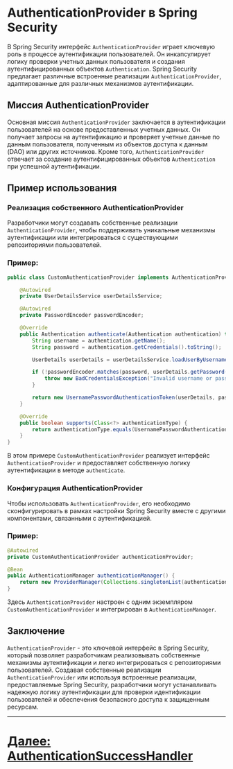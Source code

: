 # AuthenticationProvider в Spring Security

В Spring Security интерфейс `AuthenticationProvider` играет ключевую роль в процессе аутентификации пользователей. Он инкапсулирует логику проверки учетных данных пользователя и создания аутентифицированных объектов `Authentication`. Spring Security предлагает различные встроенные реализации `AuthenticationProvider`, адаптированные для различных механизмов аутентификации.

## Миссия AuthenticationProvider

Основная миссия `AuthenticationProvider` заключается в аутентификации пользователей на основе предоставленных учетных данных. Он получает запросы на аутентификацию и проверяет учетные данные по данным пользователя, полученным из объектов доступа к данным (DAO) или других источников. Кроме того, `AuthenticationProvider` отвечает за создание аутентифицированных объектов `Authentication` при успешной аутентификации.

## Пример использования

### Реализация собственного AuthenticationProvider

Разработчики могут создавать собственные реализации `AuthenticationProvider`, чтобы поддерживать уникальные механизмы аутентификации или интегрироваться с существующими репозиториями пользователей.

### Пример:

```java
public class CustomAuthenticationProvider implements AuthenticationProvider {

    @Autowired
    private UserDetailsService userDetailsService;

    @Autowired
    private PasswordEncoder passwordEncoder;

    @Override
    public Authentication authenticate(Authentication authentication) throws AuthenticationException {
        String username = authentication.getName();
        String password = authentication.getCredentials().toString();

        UserDetails userDetails = userDetailsService.loadUserByUsername(username);

        if (!passwordEncoder.matches(password, userDetails.getPassword())) {
            throw new BadCredentialsException("Invalid username or password");
        }

        return new UsernamePasswordAuthenticationToken(userDetails, password, userDetails.getAuthorities());
    }

    @Override
    public boolean supports(Class<?> authenticationType) {
        return authenticationType.equals(UsernamePasswordAuthenticationToken.class);
    }
}
```

В этом примере `CustomAuthenticationProvider` реализует интерфейс `AuthenticationProvider` и предоставляет собственную логику аутентификации в методе `authenticate`.

### Конфигурация AuthenticationProvider

Чтобы использовать `AuthenticationProvider`, его необходимо сконфигурировать в рамках настройки Spring Security вместе с другими компонентами, связанными с аутентификацией.

### Пример:

```java
@Autowired
private CustomAuthenticationProvider authenticationProvider;

@Bean
public AuthenticationManager authenticationManager() {
    return new ProviderManager(Collections.singletonList(authenticationProvider));
}
```

Здесь `AuthenticationProvider` настроен с одним экземпляром `CustomAuthenticationProvider` и интегрирован в `AuthenticationManager`.

## Заключение

`AuthenticationProvider` - это ключевой интерфейс в Spring Security, который позволяет разработчикам реализовывать собственные механизмы аутентификации и легко интегрироваться с репозиториями пользователей. Создавая собственные реализации `AuthenticationProvider` или используя встроенные реализации, предоставляемые Spring Security, разработчики могут устанавливать надежную логику аутентификации для проверки идентификации пользователей и обеспечения безопасного доступа к защищенным ресурсам.

---

# [Далее: AuthenticationSuccessHandler](authentication-success-handler.md)
